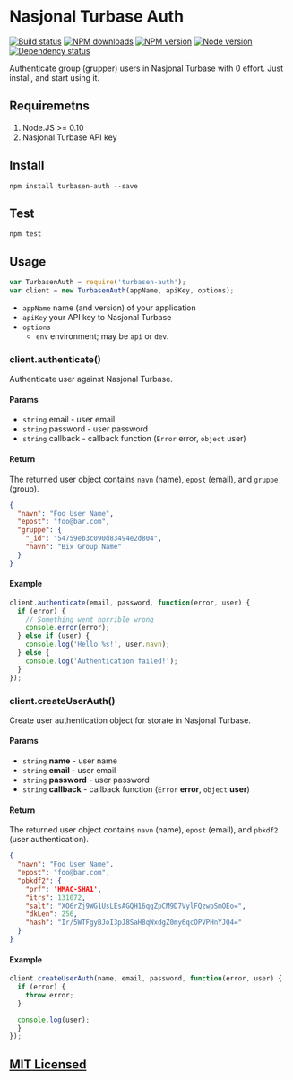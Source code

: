 # Nasjonal Turbase Auth

[![Build status](https://img.shields.io/wercker/ci/5581217caf7de9c51b009114.svg "Build status")](https://app.wercker.com/project/bykey/e28d2f6246e21a84b55d918440358648)
[![NPM downloads](https://img.shields.io/npm/dm/turbasen-auth.svg "NPM downloads")](https://www.npmjs.com/package/turbasen-auth)
[![NPM version](https://img.shields.io/npm/v/turbasen-auth.svg "NPM version")](https://www.npmjs.com/package/turbasen-auth)
[![Node version](https://img.shields.io/node/v/turbasen-auth.svg "Node version")](https://www.npmjs.com/package/turbasen-auth)
[![Dependency status](https://img.shields.io/david/turistforeningen/node-turbasen-auth.svg "Dependency status")](https://david-dm.org/turistforeningen/node-turbasen-auth)

Authenticate group (grupper) users in Nasjonal Turbase with 0 effort. Just
install, and start using it.


## Requiremetns

1. Node.JS >= 0.10
2. Nasjonal Turbase API key

## Install

```
npm install turbasen-auth --save
```

## Test

```
npm test
```

## Usage

```javascript
var TurbasenAuth = require('turbasen-auth');
var client = new TurbasenAuth(appName, apiKey, options);
```

* `appName` name (and version) of your application
* `apiKey` your API key to Nasjonal Turbase
* `options`
  * `env` environment; may be `api` or `dev`.

### client.authenticate()

Authenticate user against Nasjonal Turbase.

#### Params

* `string` email - user email
* `string` password - user password
* `string` callback - callback function (`Error` error, `object` user)

#### Return

The returned user object contains `navn` (name), `epost` (email), and `gruppe`
(group).

```json
{
  "navn": "Foo User Name",
  "epost": "foo@bar.com",
  "gruppe": {
    "_id": "54759eb3c090d83494e2d804",
    "navn": "Bix Group Name"
  }
}
```

#### Example

```javascript
client.authenticate(email, password, function(error, user) {
  if (error) {
    // Something went horrible wrong
    console.error(error);
  } else if (user) {
    console.log('Hello %s!', user.navn);
  } else {
    console.log('Authentication failed!');
  }
});
```

### client.createUserAuth()

Create user authentication object for storate in Nasjonal Turbase.

#### Params

* `string` **name** - user name
* `string` **email** - user email
* `string` **password** - user password
* `string` **callback** - callback function (`Error` **error**, `object` **user**)

#### Return

The returned user object contains `navn` (name), `epost` (email), and `pbkdf2`
(user authentication).

```json
{
  "navn": "Foo User Name",
  "epost": "foo@bar.com",
  "pbkdf2": {
    "prf": 'HMAC-SHA1',
    "itrs": 131072,
    "salt": "XO6rZj9WG1UsLEsAGQH16qgZpCM9D7VylFQzwpSmOEo=",
    "dkLen": 256,
    "hash": "Ir/5WTFgyBJoI3pJ8SaH8qWxdgZ0my6qcOPVPHnYJQ4="
  }
}
```

#### Example

```javascript
client.createUserAuth(name, email, password, function(error, user) {
  if (error) {
    throw error;
  }

  console.log(user);
  }
});
```

## [MIT Licensed](https://github.com/Turistforeningen/node-turbasen-auth/blob/master/LICENSE)
